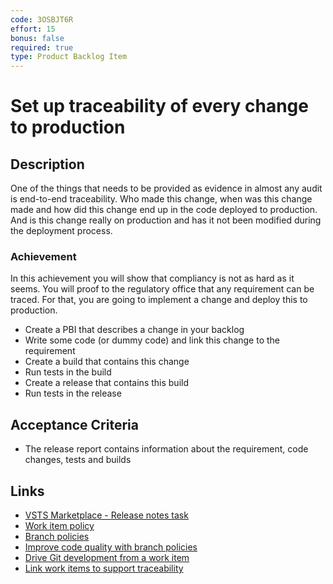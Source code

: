 ```yaml
---
code: 3OSBJT6R
effort: 15
bonus: false
required: true
type: Product Backlog Item 
---
```

# Set up traceability of every change to production #

## Description ##

One of the things that needs to be provided as evidence in almost any audit is end-to-end traceability. Who made this change, when was this change made and how did this change end up in the code deployed to production. And is this change really on production and has it not been modified during the deployment process.

### Achievement ###
In this achievement you will show that compliancy is not as hard as it seems. You will proof to the regulatory office that any requirement can be traced. For that, you are going to implement a change and deploy this to production.

* Create a PBI that describes a change in your backlog
* Write some code (or dummy code) and link this change to the requirement
* Create a build that contains this change
* Run tests in the build
* Create a release that contains this build 
* Run tests in the release

## Acceptance Criteria ##
* The release report contains information about the requirement, code changes, tests and builds

## Links ##
* [VSTS Marketplace - Release notes task](https://marketplace.visualstudio.com/items?itemName=richardfennellBM.BM-VSTS-GenerateReleaseNotes-Task)
* [Work item policy](https://docs.microsoft.com/en-us/vsts/git/branch-policies?view=vsts#check-for-linked-work-items)
* [Branch policies](https://docs.microsoft.com/en-us/vsts/git/branch-policies-overview?view=vsts)
* [Improve code quality with branch policies](https://docs.microsoft.com/en-us/vsts/git/branch-policies?view=vsts)
* [Drive Git development from a work item](https://docs.microsoft.com/en-us/vsts/work/backlogs/connect-work-items-to-git-dev-ops?view=vsts)
* [Link work items to support traceability](https://docs.microsoft.com/en-us/vsts/work/track/link-work-items-support-traceability?view=vsts&tabs=new-web-form)
